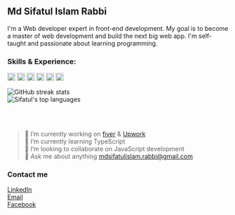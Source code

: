 ## Md Sifatul Islam Rabbi
I'm a Web developer expert in front-end development. My goal is to become a master of web development and build the next big web app. I'm self-taught and passionate about learning programming.

### Skills & Experience:
<code><img src='https://github.com/temujins/temujins/blob/main/icons/reactjs_logo.svg' alt='reactjs' height='18'></code>
<code><img src='https://github.com/temujins/temujins/blob/main/icons/javascript_logo.svg' alt='javascript' height='18'></code>
<code><img src='https://github.com/temujins/temujins/blob/main/icons/typescript_logo.svg' alt='typescript' height='18'></code>
<code><img src='https://github.com/temujins/temujins/blob/main/icons/css_logo.svg' alt='css' height='18'></code>
<code><img src='https://github.com/temujins/temujins/blob/main/icons/sass_logo.svg' alt='sass' height='18'></code>
<code><img src='https://github.com/temujins/temujins/blob/main/icons/html_logo.svg' alt='html' height='18'></code>

![GitHub streak stats](https://github-readme-streak-stats.herokuapp.com/?user=temujins&theme=tokyonight)  
<img align="center" src="https://github-readme-stats.vercel.app/api/top-langs/?username=temujins&layout=compact&theme=tokyonight" alt="Sifatul's top languages"/>

<br/><br/>
> 🔭 I’m currently working on [fiver](https://www.fiverr.com/sifatul20) & [Upwork](https://www.upwork.com/freelancers/~01a4811642864f0e7c)  
> 🌱 I’m currently learning TypeScript  
> 👯 I’m looking to collaborate on JavaScript development  
> 💬 Ask me about anything mdsifatulislam.rabbi@gmail.com  

<!--
<img align="center" src="https://github-readme-stats.vercel.app/api?username=temujins&show_icons=true&include_all_commits=true&theme=tokyonight" alt="Sifatul's github stats" />
-->

### Contact me
[LinkedIn](https://linkedin/in/temujins)  
[Email](mailto:mdsifatulislam.rabbi@gmail.com)  
[Facebook](https://facebook.com/ttemujinRabbi)
<!--
[<img src='https://cdn.jsdelivr.net/npm/simple-icons@3.0.1/icons/github.svg' alt='github' height='25'>](https://github.com/temujins)  [<img src='https://cdn.jsdelivr.net/npm/simple-icons@3.0.1/icons/facebook.svg' alt='facebook' height='25'>](https://www.facebook.com/ttemujinRabbi)  [<img src='https://cdn.jsdelivr.net/npm/simple-icons@3.0.1/icons/twitter.svg' alt='twitter' height='25'>](https://twitter.com/sifatul_rabbi)
-->

